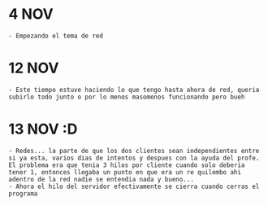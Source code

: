 # 4 NOV
    - Empezando el tema de red

# 12 NOV
    - Este tiempo estuve haciendo lo que tengo hasta ahora de red, queria subirlo todo junto o por lo menos masomenos funcionando pero bueh

# 13 NOV :D
    - Redes... la parte de que los dos clientes sean independientes entre si ya esta, varios dias de intentos y despues con la ayuda del profe. El problema era que tenia 3 hilos por cliente cuando solo deberia tener 1, entonces llegaba un punto en que era un re quilombo ahi adentro de la red nadie se entendia nada y bueno...
    - Ahora el hilo del servidor efectivamente se cierra cuando cerras el programa 